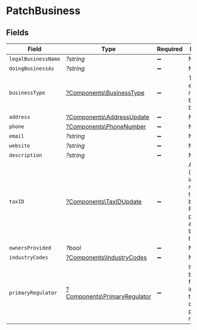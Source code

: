 # PatchBusiness


## Fields

| Field                                                                                                          | Type                                                                                                           | Required                                                                                                       | Description                                                                                                    | Example                                                                                                        |
| -------------------------------------------------------------------------------------------------------------- | -------------------------------------------------------------------------------------------------------------- | -------------------------------------------------------------------------------------------------------------- | -------------------------------------------------------------------------------------------------------------- | -------------------------------------------------------------------------------------------------------------- |
| `legalBusinessName`                                                                                            | *?string*                                                                                                      | :heavy_minus_sign:                                                                                             | N/A                                                                                                            |                                                                                                                |
| `doingBusinessAs`                                                                                              | *?string*                                                                                                      | :heavy_minus_sign:                                                                                             | N/A                                                                                                            |                                                                                                                |
| `businessType`                                                                                                 | [?Components\BusinessType](../../Models/Components/BusinessType.md)                                            | :heavy_minus_sign:                                                                                             | The type of entity represented by this business.                                                               | llc                                                                                                            |
| `address`                                                                                                      | [?Components\AddressUpdate](../../Models/Components/AddressUpdate.md)                                          | :heavy_minus_sign:                                                                                             | N/A                                                                                                            |                                                                                                                |
| `phone`                                                                                                        | [?Components\PhoneNumber](../../Models/Components/PhoneNumber.md)                                              | :heavy_minus_sign:                                                                                             | N/A                                                                                                            |                                                                                                                |
| `email`                                                                                                        | *?string*                                                                                                      | :heavy_minus_sign:                                                                                             | N/A                                                                                                            | jordan.lee@classbooker.dev                                                                                     |
| `website`                                                                                                      | *?string*                                                                                                      | :heavy_minus_sign:                                                                                             | N/A                                                                                                            |                                                                                                                |
| `description`                                                                                                  | *?string*                                                                                                      | :heavy_minus_sign:                                                                                             | N/A                                                                                                            |                                                                                                                |
| `taxID`                                                                                                        | [?Components\TaxIDUpdate](../../Models/Components/TaxIDUpdate.md)                                              | :heavy_minus_sign:                                                                                             | An EIN (employer identification number) for the business. For sole proprietors, an SSN can be used as the EIN. |                                                                                                                |
| `ownersProvided`                                                                                               | *?bool*                                                                                                        | :heavy_minus_sign:                                                                                             | N/A                                                                                                            |                                                                                                                |
| `industryCodes`                                                                                                | [?Components\IndustryCodes](../../Models/Components/IndustryCodes.md)                                          | :heavy_minus_sign:                                                                                             | N/A                                                                                                            |                                                                                                                |
| `primaryRegulator`                                                                                             | [?Components\PrimaryRegulator](../../Models/Components/PrimaryRegulator.md)                                    | :heavy_minus_sign:                                                                                             | If the business is a financial institution, this field describes its primary regulator.                        |                                                                                                                |